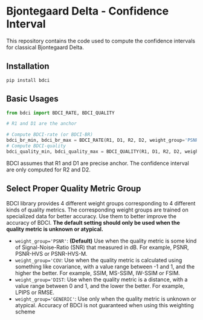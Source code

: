 # Bjontegaard Delta - Confidence Interval

This repository contains the code used to compute the confidence intervals for classical Bjontegaard Delta.

## Installation

```
pip install bdci
```

## Basic Usages

```python
from bdci import BDCI_RATE, BDCI_QUALITY

# R1 and D1 are the anchor

# Compute BDCI-rate (or BDCI-BR)
bdci_br_min, bdci_br_max = BDCI_RATE(R1, D1, R2, D2, weight_group='PSNR')
# Compute BDCI-quality
bdci_quality_min, bdci_quality_max = BDCI_QUALITY(R1, D1, R2, D2, weight_group='PSNR')
```

BDCI assumes that R1 and D1 are precise anchor. The confidence interval are only computed for R2 and D2.

## Select Proper Quality Metric Group

BDCI library provides 4 different weight groups corresponding to 4 different kinds of quality metrics. The corresponding weight groups are trained on specialized data for better accuracy. Use them to better improve the accuracy of BDCI. **The default setting should only be used when the quality metric is unknown or atypical.**

* `weight_group='PSNR'`: **(Default)** Use when the quality metric is some kind of Signal-Noise-Ratio (SNR) that measured in dB. For example, PSNR, PSNR-HVS or PSNR-HVS-M.
* `weight_group='COV`: Use when the quality metric is calculated using something like covariance, with a value range between -1 and 1, and the higher the better. For example, SSIM, MS-SSIM, IW-SSIM or FSIM.
* `weight_group='DIST`: Use when the quality metric is a distance, with a value range between 0 and 1, and the lower the better. For example, LPIPS or RMSE.
* `weight_group='GENERIC'`: Use only when the quality metric is unknown or atypical. Accuracy of BDCI is not guaranteed when using this weighting scheme